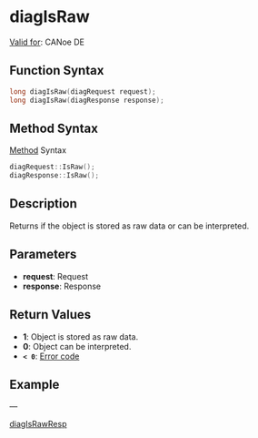 # diagIsRaw

[Valid for](../../../Shared/FeatureAvailability.md):  CANoe DE

## Function Syntax

```c
long diagIsRaw(diagRequest request);
long diagIsRaw(diagResponse response);
```

## Method Syntax

[Method](../../../Shared/CAPL/General/ClassesAndObjects.md) Syntax

```c
diagRequest::IsRaw();
diagResponse::IsRaw();
```

## Description

Returns if the object is stored as raw data or can be interpreted.

## Parameters

- **request**: Request
- **response**: Response

## Return Values

- **1**: Object is stored as raw data.
- **0**: Object can be interpreted.
- **`< 0`**: [Error code](../CAPLfunctionsDiagnosticsErrorCode.md)

## Example

—

[diagIsRawResp](CAPLfunctionDiagIsRawResp.md)
